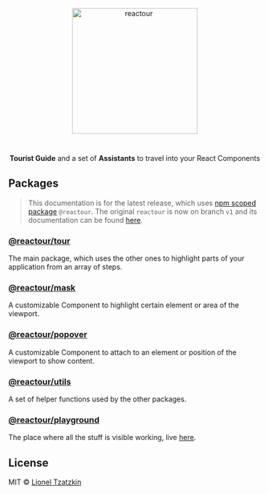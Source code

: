 <p align="center">
  <img alt="reactour" title="reactour" src="https://raw.githubusercontent.com/elrumordelaluz/reactour/main/logo.svg" width="250">
</p>

<p align="center" style="margin-top: 40px">
  <strong>Tourist Guide</strong> and a set of <strong>Assistants</strong> to travel into your React Components
</p>

## Packages

> This documentation is for the latest release, which uses [npm scoped package](https://docs.npmjs.com/cli/v7/using-npm/scope) `@reactour`. The original `reactour` is now on branch `v1` and its documentation can be found [here](https://github.com/elrumordelaluz/reactour/tree/v1).

### [@reactour/tour](https://github.com/elrumordelaluz/reactour/tree/main/packages/tour)

The main package, which uses the other ones to highlight parts of your application from an array of steps.

### [@reactour/mask](https://github.com/elrumordelaluz/reactour/tree/main/packages/mask)

A customizable Component to highlight certain element or area of the viewport.

### [@reactour/popover](https://github.com/elrumordelaluz/reactour/tree/main/packages/popover)

A customizable Component to attach to an element or position of the viewport to show content.

### [@reactour/utils](https://github.com/elrumordelaluz/reactour/tree/main/packages/utils)

A set of helper functions used by the other packages.

### [@reactour/playground](https://github.com/elrumordelaluz/reactour/tree/main/packages/playground)

The place where all the stuff is visible working, live [here](https://reactour.vercel.app/).

## License

MIT © [Lionel Tzatzkin](https://lionel.tzatzk.in)
